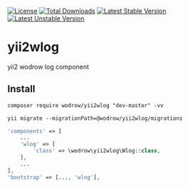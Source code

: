 [![License](https://poser.pugx.org/wodrow/yii2wlog/license)](https://packagist.org/packages/wodrow/yii2wlog)
[![Total Downloads](https://poser.pugx.org/wodrow/yii2wlog/downloads)](https://packagist.org/packages/wodrow/yii2wlog)
[![Latest Stable Version](https://poser.pugx.org/wodrow/yii2wlog/version)](https://packagist.org/packages/wodrow/yii2wlog)
[![Latest Unstable Version](https://poser.pugx.org/wodrow/yii2wlog/v/unstable)](//packagist.org/packages/wodrow/yii2wlog)


# yii2wlog
yii2 wodrow log component

## Install

```html
composer require wodrow/yii2wlog "dev-master" -vv

yii migrate --migrationPath=@wodrow/yii2wlog/migrations
```

````php
'components' => [
    ...
    'wlog' => [
        'class' => \wodrow\yii2wlog\Wlog::class,
    ],
    ...
],
'bootstrap' => [..., 'wlog'],
````

